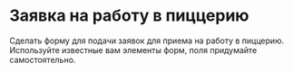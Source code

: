 # Заявка на работу в пиццерию

Сделать форму для подачи заявок для приема на работу в пиццерию. Используйте известные вам элементы форм, поля придумайте самостоятельно.
